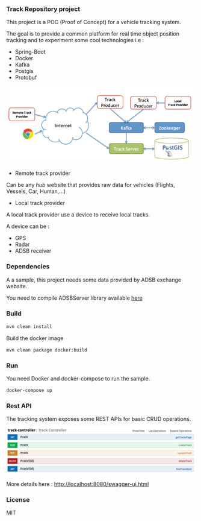 ### Track Repository project

This project is a POC (Proof of Concept) for a vehicle tracking system.

The goal is to provide a common platform for real time object position tracking
and to experiment some cool technologies i.e :

 * Spring-Boot
 * Docker
 * Kafka
 * Postgis
 * Protobuf 

![Architecture](images/architecture.png)

* Remote track provider

Can be any _hub_ website that provides raw data for vehicles (Flights, Vessels, Car, Human,...)

* Local track provider

A local track provider use a device to receive local tracks.

A device can be :
  * GPS
  * Radar
  * ADSB receiver
  
### Dependencies

A a sample, this project needs some data provided by ADSB exchange website.

You need to compile ADSBServer library available [here](https://github.com/nouhouari/adsbserver)
   

### Build

```bash
mvn clean install
```

Build the docker image
```bash
mvn clean package docker:build
```

### Run

You need Docker and docker-compose to run the sample.

```bash
docker-compose up
```

### Rest API

The tracking system exposes some REST APIs for basic CRUD operations.

![Rest API](images/restApi.png)

More details here : [http://localhost:8080/swagger-ui.html](http://localhost:8080/swagger-ui.html)

### License

MIT
